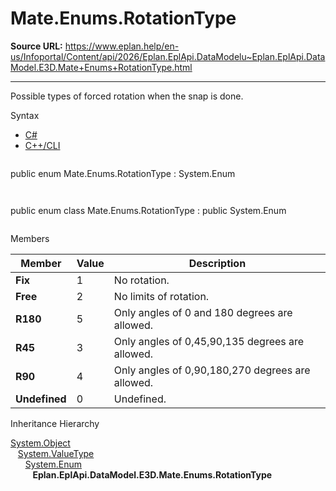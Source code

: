 # Mate.Enums.RotationType

**Source URL:** https://www.eplan.help/en-us/Infoportal/Content/api/2026/Eplan.EplApi.DataModelu~Eplan.EplApi.DataModel.E3D.Mate+Enums+RotationType.html

---

Possible types of forced rotation when the snap is done.

Syntax

- [C#](#i-syntax-CS)
- [C++/CLI](#i-syntax-CPP2005)

```
```
public enum Mate.Enums.RotationType : System.Enum
```
```

```
```
public enum class Mate.Enums.RotationType : public System.Enum
```
```

Members

| Member | Value | Description |
| --- | --- | --- |
| **Fix** | 1 | No rotation. |
| **Free** | 2 | No limits of rotation. |
| **R180** | 5 | Only angles of 0 and 180 degrees are allowed. |
| **R45** | 3 | Only angles of 0,45,90,135 degrees are allowed. |
| **R90** | 4 | Only angles of 0,90,180,270 degrees are allowed. |
| **Undefined** | 0 | Undefined. |

Inheritance Hierarchy

[System.Object](#)  
   [System.ValueType](#)  
      [System.Enum](#)  
         **Eplan.EplApi.DataModel.E3D.Mate.Enums.RotationType**
